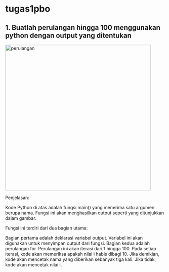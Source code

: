 # tugas1pbo

## 1. Buatlah perulangan hingga 100 menggunakan python dengan output yang ditentukan

<img width="460" alt="perulangan " src="https://github.com/DewiMargiani/praktikumpbo/assets/150019055/d798298a-f116-4697-9fdd-f4fc623b38bd">

Penjelasan:

Kode Python di atas adalah fungsi main() yang menerima satu argumen berupa nama. Fungsi ini akan menghasilkan output seperti yang ditunjukkan dalam gambar.

Fungsi ini terdiri dari dua bagian utama:

Bagian pertama adalah deklarasi variabel output. Variabel ini akan digunakan untuk menyimpan output dari fungsi.
Bagian kedua adalah perulangan for. Perulangan ini akan iterasi dari 1 hingga 100.
Pada setiap iterasi, kode akan memeriksa apakah nilai i habis dibagi 10. Jika demikian, kode akan mencetak nama yang diberikan sebanyak tiga kali. Jika tidak, kode akan mencetak nilai i.
